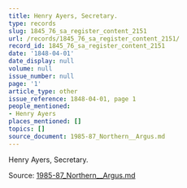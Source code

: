 ```yaml
---
title: Henry Ayers, Secretary.
type: records
slug: 1845_76_sa_register_content_2151
url: /records/1845_76_sa_register_content_2151/
record_id: 1845_76_sa_register_content_2151
date: '1848-04-01'
date_display: null
volume: null
issue_number: null
page: '1'
article_type: other
issue_reference: 1848-04-01, page 1
people_mentioned:
- Henry Ayers
places_mentioned: []
topics: []
source_document: 1985-87_Northern__Argus.md
---
```


Henry Ayers, Secretary.

Source: [1985-87_Northern__Argus.md](/downloads/markdown/1985-87_Northern__Argus.md)
